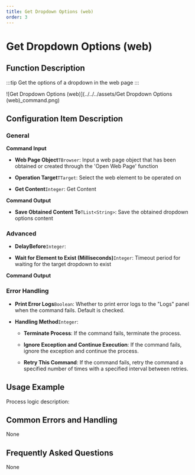 ```yaml
---
title: Get Dropdown Options (web)
order: 3
---
```


# Get Dropdown Options (web)

## Function Description

:::tip 
Get the options of a dropdown in the web page
:::

![Get Dropdown Options (web)](../../../assets/Get Dropdown Options (web)_command.png)

## Configuration Item Description

### General

**Command Input**

- **Web Page Object**`TBrowser`: Input a web page object that has been obtained or created through the 'Open Web Page' function

- **Operation Target**`TTarget`: Select the web element to be operated on

- **Get Content**`Integer`: Get Content


**Command Output**

- **Save Obtained Content To**`TList<String>`: Save the obtained dropdown options content

### Advanced

- **DelayBefore**`Integer`: 

- **Wait for Element to Exist (Milliseconds)**`Integer`: Timeout period for waiting for the target dropdown to exist


**Command Output**

### Error Handling

- **Print Error Logs**`Boolean`: Whether to print error logs to the "Logs" panel when the command fails. Default is checked. 

- **Handling Method**`Integer`:

    - **Terminate Process**: If the command fails, terminate the process.

    - **Ignore Exception and Continue Execution**: If the command fails, ignore the exception and continue the process.

    - **Retry This Command**: If the command fails, retry the command a specified number of times with a specified interval between retries.

## Usage Example

Process logic description:

## Common Errors and Handling

None

## Frequently Asked Questions

None

